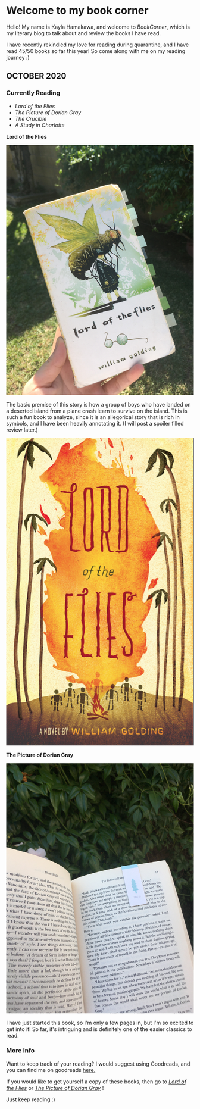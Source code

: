 # Welcome to my book corner

Hello!  My name is Kayla Hamakawa, and welcome to _BookCorner_, which is my literary blog to talk about and review the books I have read.  

I have recently rekindled my love for reading during quarantine, and I have read 45/50 books so far this year!  So come along with me on my reading journey :)

## OCTOBER 2020

### Currently Reading

- _Lord of the Flies_
- _The Picture of Dorian Gray_
- _The Crucible_
- _A Study in Charlotte_

**Lord of the Flies**

![lotf](IMG_4928.JPG)

The basic premise of this story is how a group of boys who have landed on a deserted island from a plane crash learn to survive on the island.  This is such a fun book to analyze, since it is an allegorical story that is rich in symbols, and I have been heavily annotating it.  (I will post a spoiler filled review later.)

![lotfcover](lotfcover.png)

**The Picture of Dorian Gray**

![pictureofdoriangray](IMG_4937.JPG)

I have just started this book, so I'm only a few pages in, but I'm so excited to get into it!  So far, it's intriguing and is definitely one of the easier classics to read.

### More Info

Want to keep track of your reading?  I would suggest using Goodreads, and you can find me on goodreads [here.](https://www.goodreads.com/user/show/104617296-kayla)  

If you would like to get yourself a copy of these books, then go to [_Lord of the Flies_](https://www.amazon.com/Lord-Flies-William-Golding/dp/0399501487/ref=sr_1_1?dchild=1&keywords=lord+of+the+flies&qid=1602116199&sr=8-1) or [_The Picture of Dorian Gray_](https://www.amazon.com/Picture-Dorian-Gray-Oscar-Wilde/dp/1515190994/ref=sr_1_4?crid=CUUS99Q6C3IC&dchild=1&keywords=the+picture+of+dorian+gray&qid=1602116259&sprefix=the+picture+of+dorian+g%2Caps%2C264&sr=8-4) !

Just keep reading :)
